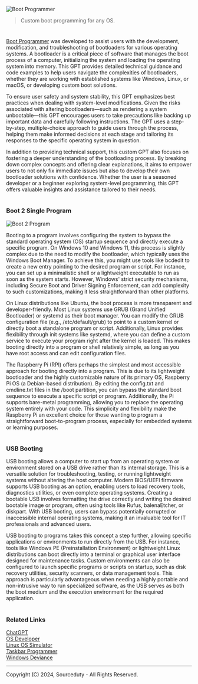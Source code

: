 ![Boot Programmer](https://github.com/user-attachments/assets/25b09429-be34-49ea-80de-bdd92cd1594d)

> Custom boot programming for any OS.

#

[Boot Programmer](https://chatgpt.com/g/g-iX4TehJnH-boot-programmer) was developed to assist users with the development, modification, and troubleshooting of bootloaders for various operating systems. A bootloader is a critical piece of software that manages the boot process of a computer, initializing the system and loading the operating system into memory. This GPT provides detailed technical guidance and code examples to help users navigate the complexities of bootloaders, whether they are working with established systems like Windows, Linux, or macOS, or developing custom boot solutions.

To ensure user safety and system stability, this GPT emphasizes best practices when dealing with system-level modifications. Given the risks associated with altering bootloaders—such as rendering a system unbootable—this GPT encourages users to take precautions like backing up important data and carefully following instructions. The GPT uses a step-by-step, multiple-choice approach to guide users through the process, helping them make informed decisions at each stage and tailoring its responses to the specific operating system in question.

In addition to providing technical support, this custom GPT also focuses on fostering a deeper understanding of the bootloading process. By breaking down complex concepts and offering clear explanations, it aims to empower users to not only fix immediate issues but also to develop their own bootloader solutions with confidence. Whether the user is a seasoned developer or a beginner exploring system-level programming, this GPT offers valuable insights and assistance tailored to their needs.

#
### Boot 2 Single Program

![Boot 2 Program](https://github.com/user-attachments/assets/8aa35101-f997-4ac8-9b12-91eba67263f8)

Booting to a program involves configuring the system to bypass the standard operating system (OS) startup sequence and directly execute a specific program. On Windows 10 and Windows 11, this process is slightly complex due to the need to modify the bootloader, which typically uses the Windows Boot Manager. To achieve this, you might use tools like bcdedit to create a new entry pointing to the desired program or script. For instance, you can set up a minimalistic shell or a lightweight executable to run as soon as the system starts. However, Windows' strict security mechanisms, including Secure Boot and Driver Signing Enforcement, can add complexity to such customizations, making it less straightforward than other platforms.

On Linux distributions like Ubuntu, the boot process is more transparent and developer-friendly. Most Linux systems use GRUB (Grand Unified Bootloader) or systemd as their boot manager. You can modify the GRUB configuration file (e.g., /etc/default/grub) to point to a custom kernel or directly boot a standalone program or script. Additionally, Linux provides flexibility through init systems like systemd, where you can define a custom service to execute your program right after the kernel is loaded. This makes booting directly into a program or shell relatively simple, as long as you have root access and can edit configuration files.

The Raspberry Pi (RPI) offers perhaps the simplest and most accessible approach for booting directly into a program. This is due to its lightweight bootloader and the highly customizable nature of its primary OS, Raspberry Pi OS (a Debian-based distribution). By editing the config.txt and cmdline.txt files in the /boot partition, you can bypass the standard boot sequence to execute a specific script or program. Additionally, the Pi supports bare-metal programming, allowing you to replace the operating system entirely with your code. This simplicity and flexibility make the Raspberry Pi an excellent choice for those wanting to program a straightforward boot-to-program process, especially for embedded systems or learning purposes.

#
### USB Booting

USB booting allows a computer to start up from an operating system or environment stored on a USB drive rather than its internal storage. This is a versatile solution for troubleshooting, testing, or running lightweight systems without altering the host computer. Modern BIOS/UEFI firmware supports USB booting as an option, enabling users to load recovery tools, diagnostics utilities, or even complete operating systems. Creating a bootable USB involves formatting the drive correctly and writing the desired bootable image or program, often using tools like Rufus, balenaEtcher, or diskpart. With USB booting, users can bypass potentially corrupted or inaccessible internal operating systems, making it an invaluable tool for IT professionals and advanced users.

USB booting to programs takes this concept a step further, allowing specific applications or environments to run directly from the USB. For instance, tools like Windows PE (Preinstallation Environment) or lightweight Linux distributions can boot directly into a terminal or graphical user interface designed for maintenance tasks. Custom environments can also be configured to launch specific programs or scripts on startup, such as disk recovery utilities, security scanners, or data management tools. This approach is particularly advantageous when needing a highly portable and non-intrusive way to run specialized software, as the USB serves as both the boot medium and the execution environment for the required application.

#
### Related Links

[ChatGPT](https://github.com/sourceduty/ChatGPT)
<br>
[OS Developer](https://github.com/sourceduty/OS_Developer)
<br>
[Linux OS Simulator](https://github.com/sourceduty/Linux_OS_Simulator)
<br>
[Taskbar Programmer](https://github.com/sourceduty/Taskbar_Programmer)
<br>
[Windows Deviance](https://github.com/sourceduty/Windows_Deviance)

***
Copyright (C) 2024, Sourceduty - All Rights Reserved.
